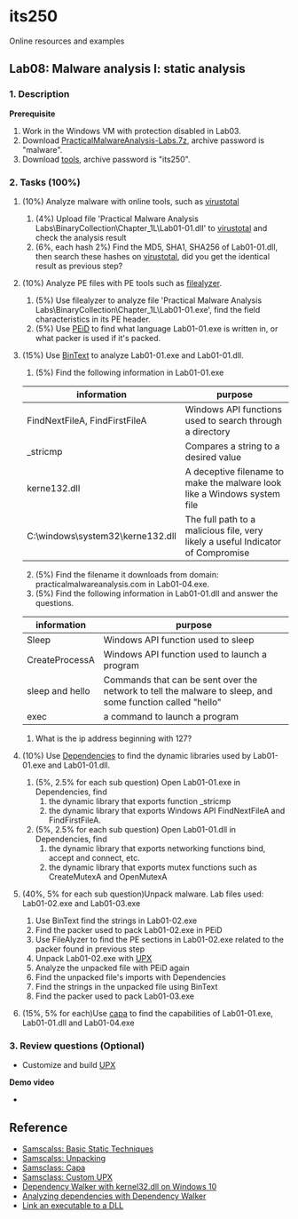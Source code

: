 # its250
Online resources and examples

## Lab08: Malware analysis I: static analysis

### 1. Description


**Prerequisite**

1. Work in the Windows VM with protection disabled in Lab03.
2. Download [PracticalMalwareAnalysis-Labs.7z](https://github.com/mikesiko/PracticalMalwareAnalysis-Labs), archive password is "malware".
3. Download [tools](./tools/tools.7z), archive password is "its250".

### 2. Tasks (100%)
1. (10%) Analyze malware with online tools, such as [virustotal](https://www.virustotal.com/)
   1. (4%) Upload file 'Practical Malware Analysis Labs\BinaryCollection\Chapter_1L\Lab01-01.dll' to [virustotal](https://www.virustotal.com/) and check the analysis result
   2. (6%, each hash 2%) Find the MD5, SHA1, SHA256 of Lab01-01.dll, then search these hashes on [virustotal](https://www.virustotal.com/), did you get the identical result as previous step?
2. (10%) Analyze PE files with PE tools such as [filealyzer](https://www.safer-networking.org/products/filealyzer/).
   1. (5%) Use filealyzer to analyze file 'Practical Malware Analysis Labs\BinaryCollection\Chapter_1L\Lab01-01.exe', find the field characteristics in its PE header.
   2. (5%) Use [PEiD](https://www.aldeid.com/wiki/PEiD) to find what language Lab01-01.exe is written in, or what packer is used if it's packed.
3. (15%) Use [BinText](https://www.aldeid.com/wiki/BinText) to analyze Lab01-01.exe and Lab01-01.dll.
   1. (5%) Find the following information in Lab01-01.exe

   | information | purpose |
   | ----------- | ------- |
   | FindNextFileA, FindFirstFileA | Windows API functions used to search through a directory |
   | _stricmp | Compares a string to a desired value |
   | kerne132.dll | A deceptive filename to make the malware look like a Windows system file |
   | C:\windows\system32\kerne132.dll | The full path to a malicious file, very likely a useful Indicator of Compromise |

   2. (5%) Find the filename it downloads from domain: practicalmalwareanalysis.com in Lab01-04.exe. 
   3. (5%) Find the following information in Lab01-01.dll and answer the questions.

   | information | purpose |
   | ----------- | ------- |
   | Sleep | Windows API function used to sleep |
   | CreateProcessA | Windows API function used to launch a program |
   | sleep and hello | Commands that can be sent over the network to tell the malware to sleep, and some function called "hello" |
   | exec | a command to launch a program  |

      1. What is the ip address beginning with 127?

4. (10%) Use [Dependencies](https://github.com/lucasg/Dependencies) to find the dynamic libraries used by Lab01-01.exe and Lab01-01.dll.
   1. (5%, 2.5% for each sub question) Open Lab01-01.exe in Dependencies, find 
      1. the dynamic library that exports function _stricmp
      2. the dynamic library that exports Windows API FindNextFileA and FindFirstFileA.
   2. (5%, 2.5% for each sub question) Open Lab01-01.dll in Dependencies, find 
      1. the dynamic library that exports networking functions bind, accept and connect, etc.
      2. the dynamic library that exports mutex functions such as CreateMutexA and OpenMutexA
5. (40%, 5% for each sub question)Unpack malware. Lab files used: Lab01-02.exe and Lab01-03.exe
   1.  Use BinText find the strings in Lab01-02.exe
   2.  Find the packer used to pack Lab01-02.exe in PEiD
   3.  Use FileAlyzer to find the PE sections in Lab01-02.exe related to the packer found in previous step
   4.  Unpack Lab01-02.exe with [UPX](https://github.com/upx/upx/releases/tag/v3.95)
   5.  Analyze the unpacked file with PEiD again
   6.  Find the unpacked file's imports with Dependencies
   7.  Find the strings in the unpacked file using BinText
   8.  Find the packer used to pack Lab01-03.exe
6. (15%, 5% for each)Use [capa](https://github.com/fireeye/capa) to find the capabilities of Lab01-01.exe, Lab01-01.dll and Lab01-04.exe


### 3. Review questions (Optional)
* Customize and build [UPX](https://github.com/upx/upx/releases/tag/v3.95)

**Demo video**

* 

## Reference
* [Samscalss: Basic Static Techniques](https://bowneconsultingcontent.com/pub/PMA/pma101a/pma101.html)
* [Samscalss: Unpacking](https://bowneconsultingcontent.com/pub/PMA/pma102/PMA102c.html)
* [Samsclass: Capa](https://samsclass.info/126/proj/PMA110.htm)
* [Samsclass: Custom UPX](https://samsclass.info/126/proj/PMA131a.htm)
* [Dependency Walker with kernel32.dll on Windows 10](https://stackoverflow.com/questions/33604738/dependency-walker-with-kernel32-dll-on-windows-10)
* [Analyzing dependencies with Dependency Walker](https://kb.froglogic.com/misc/using-dependency-walker/)
* [Link an executable to a DLL](https://docs.microsoft.com/en-us/cpp/build/linking-an-executable-to-a-dll)